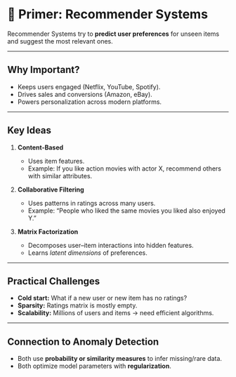 # 📘 Primer: Recommender Systems

Recommender Systems try to **predict user preferences** for unseen items and suggest the most relevant ones.  

---

## Why Important?
- Keeps users engaged (Netflix, YouTube, Spotify).  
- Drives sales and conversions (Amazon, eBay).  
- Powers personalization across modern platforms.  

---

## Key Ideas
1. **Content-Based**  
   - Uses item features.  
   - Example: If you like action movies with actor X, recommend others with similar attributes.  

2. **Collaborative Filtering**  
   - Uses patterns in ratings across many users.  
   - Example: “People who liked the same movies you liked also enjoyed Y.”  

3. **Matrix Factorization**  
   - Decomposes user–item interactions into hidden features.  
   - Learns *latent dimensions* of preferences.  

---

## Practical Challenges
- **Cold start:** What if a new user or new item has no ratings?  
- **Sparsity:** Ratings matrix is mostly empty.  
- **Scalability:** Millions of users and items → need efficient algorithms.  

---

## Connection to Anomaly Detection
- Both use **probability or similarity measures** to infer missing/rare data.  
- Both optimize model parameters with **regularization**.  
